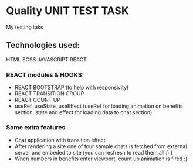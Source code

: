 # Quality UNIT TEST TASK

My testing taks

## Technologies used:

HTML SCSS JAVASCRIPT REACT

### REACT modules & HOOKS:

- REACT BOOTSTRAP (to help with responsivity)
- REACT TRANSITION GROUP
- REACT COUNT UP
- useRef, useState, useEffect (useRef for loading animation on benefits section, state and effect for loading data to chat section)

### Some extra features

- Chat application with transition effect
- After rendering a site one of four sample chats is fetched from external server and embeded to site (you can resfresh to read them all :) )
- When numbers in benefits enter viewport, count up animation is fired :)

